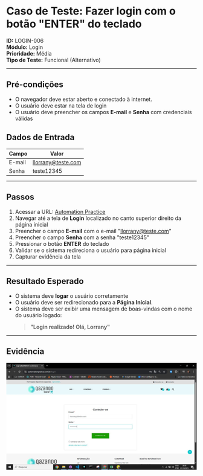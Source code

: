 # Caso de Teste: Fazer login com o botão "ENTER" do teclado

**ID:** LOGIN-006  
**Módulo:** Login  
**Prioridade:** Média  
**Tipo de Teste:** Funcional (Alternativo)  

---

## Pré-condições
- O navegador deve estar aberto e conectado à internet.  
- O usuário deve estar na tela de login
- O usuário deve preencher os campos **E-mail** e **Senha** com credenciais válidas

## Dados de Entrada
| Campo  | Valor           |
|--------|-----------------|
| E-mail | llorrany@teste.com |
| Senha  | teste12345 |

---

## Passos
1. Acessar a URL: [Automation Practice](https://www.automationpratice.com.br/)  
2. Navegar até a tela de **Login** localizado no canto superior direito da página inicial 
3. Preencher o campo **E-mail** com o e-mail "llorrany@teste.com"
4. Preencher o campo **Senha** com a senha "teste12345"
5. Pressionar o botão **ENTER** do teclado  
6. Validar se o sistema redireciona o usuário para página inicial
7. Capturar evidência da tela

---

## Resultado Esperado
- O sistema deve **logar** o usuário corretamente  
- O usuário deve ser redirecionado para a **Página Inicial**.  
- O sistema deve ser exibir uma mensagem de boas-vindas com o nome do usuário logado:  
  > **"Login realizado! Olá, Lorrany"** 

---

## Evidência
![Erro! login usando o botão enter](/3_Evidências/2_Login/LOGIN-006_Fazer_login_usando_o_botão_enter.JPG)
